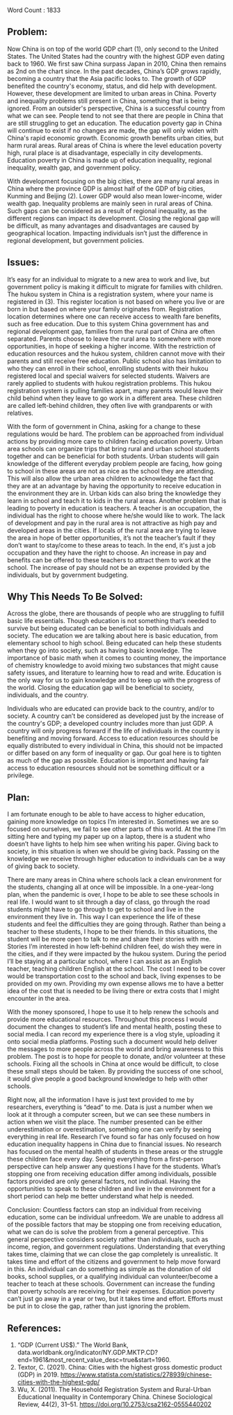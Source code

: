 Word Count : 1833
## Problem:
Now China is on top of the world GDP chart (1), only second to the United States. The United States had the country with the highest GDP even dating back to 1960. We first saw China surpass Japan in 2010, China then remains as 2nd on the chart since. In the past decades, China’s GDP grows rapidly, becoming a country that the Asia pacific looks to. The growth of GDP benefited the country's economy, status, and did help with development. However, these development are limited to urban areas in China. Poverty and inequality problems still present in China, something that is being ignored. From an outsider's perspective, China is a successful country from what we can see. People tend to not see that there are people in China that are still struggling to get an education. The education poverty gap in China will continue to exist if no changes are made, the gap will only widen with China's rapid economic growth. Economic growth benefits urban cities, but harm rural areas. Rural areas of China is where the level education poverty high, rural place is at disadvantage, especially in city developments. Education poverty in China is made up of education inequality, regional inequality, wealth gap, and government policy.

With development focusing on the big cities, there are many rural areas in China where the province GDP is almost half of the GDP of big cities, Kunming and Beijing (2). Lower GDP would also mean lower-income, wider wealth gap. Inequality problems are mainly seen in rural areas of China. Such gaps can be considered as a result of regional inequality, as the different regions can impact its development. Closing the regional gap will be difficult, as many advantages and disadvantages are caused by geographical location. Impacting individuals isn’t just the difference in regional development, but government policies. 

## Issues:
It’s easy for an individual to migrate to a new area to work and live, but government policy is making it difficult to migrate for families with children. The hukou system in China is a registration system, where your name is registered in (3). This register location is not based on where you live or are born in but based on where your family originates from. Registration location determines where one can receive access to wealth fare benefits, such as free education.  Due to this system China government has and regional development gap, families from the rural part of China are often separated. Parents choose to leave the rural area to somewhere with more opportunities, in hope of seeking a higher income. With the restriction of education resources and the hukou system, children cannot move with their parents and still receive free education. Public school also has limitation to who they can enroll in their school, enrolling students with their hukou registered local and special waivers for selected students. Waivers are rarely applied to students with hukou registration problems. This hukou registration system is pulling families apart, many parents would leave their child behind when they leave to go work in a different area. These children are called left-behind children, they often live with grandparents or with relatives. 

With the form of government in China, asking for a change to these regulations would be hard. The problem can be approached from individual actions by providing more care to children facing education poverty. Urban area schools can organize trips that bring rural and urban school students together and can be beneficial for both students. Urban students will gain knowledge of the different everyday problem people are facing, how going to school in these areas are not as nice as the school they are attending. This will also allow the urban area children to acknowledge the fact that they are at an advantage by having the opportunity to receive education in the environment they are in. Urban kids can also bring the knowledge they learn in school and teach it to kids in the rural areas. 
Another problem that is leading to poverty in education is teachers. A teacher is an occupation, the individual has the right to choose where he/she would like to work. The lack of development and pay in the rural area is not attractive as high pay and developed areas in the cities. If locals of the rural area are trying to leave the area in hope of better opportunities, it’s not the teacher’s fault if they don’t want to stay/come to these areas to teach. In the end, it's just a job occupation and they have the right to choose. An increase in pay and benefits can be offered to these teachers to attract them to work at the school. The increase of pay should not be an expense provided by the individuals, but by government budgeting. 

## Why This Needs To Be Solved:
Across the globe, there are thousands of people who are struggling to fulfill basic life essentials. Though education is not something that’s needed to survive but being educated can be beneficial to both individuals and society. The education we are talking about here is basic education, from elementary school to high school. Being educated can help these students when they go into society, such as having basic knowledge. The importance of basic math when it comes to counting money, the importance of chemistry knowledge to avoid mixing two substances that might cause safety issues, and literature to learning how to read and write. Education is the only way for us to gain knowledge and to keep up with the progress of the world. Closing the education gap will be beneficial to society, individuals, and the country.

Individuals who are educated can provide back to the country, and/or to society. A country can’t be considered as developed just by the increase of the country's GDP; a developed country includes more than just GDP. A country will only progress forward if the life of individuals in the country is benefiting and moving forward. 
Access to education resources should be equally distributed to every individual in China, this should not be impacted or differ based on any form of inequality or gap. Our goal here is to tighten as much of the gap as possible. Education is important and having fair access to education resources should not be something difficult or a privilege. 

## Plan:
I am fortunate enough to be able to have access to higher education, gaining more knowledge on topics I’m interested in. Sometimes we are so focused on ourselves, we fail to see other parts of this world. At the time I’m sitting here and typing my paper up on a laptop, there is a student who doesn’t have lights to help him see when writing his paper. Giving back to society, in this situation is when we should be giving back. Passing on the knowledge we receive through higher education to individuals can be a way of giving back to society.

There are many areas in China where schools lack a clean environment for the students, changing all at once will be impossible. In a one-year-long plan, when the pandemic is over, I hope to be able to see these schools in real life. I would want to sit through a day of class, go through the road students might have to go through to get to school and live in the environment they live in. This way I can experience the life of these students and feel the difficulties they are going through. Rather than being a teacher to these students, I hope to be their friends. In this situations, the student will be more open to talk to me and share their stories with me. Stories I’m interested in how left-behind children feel, do wish they were in the cities, and if they were impacted by the hukou system. 
During the period I’ll be staying at a particular school, where I can assist as an English teacher, teaching children English at the school. The cost I need to be cover would be transportation cost to the school and back, living expenses to be provided on my own. Providing my own expense allows me to have a better idea of the cost that is needed to be living there or extra costs that I might encounter in the area. 

With the money sponsored, I hope to use it to help renew the schools and provide more educational resources. Throughout this process I would document the changes to student’s life and mental health, posting these to social media. I can record my experience there is a vlog style, uploading it onto social media platforms. Posting such a document would help deliver the messages to more people across the world and bring awareness to this problem. The post is to hope for people to donate, and/or volunteer at these schools. Fixing all the schools in China at once would be difficult, to close these small steps should be taken. By providing the success of one school, it would give people a good background knowledge to help with other schools. 

Right now, all the information I have is just text provided to me by researchers, everything is “dead” to me. Data is just a number when we look at it through a computer screen, but we can see these numbers in action when we visit the place. The number presented can be either underestimation or overestimation, something one can verify by seeing everything in real life. Research I’ve found so far has only focused on how education inequality happens in China due to financial issues. No research has focused on the mental health of students in these areas or the struggle these children face every day. Seeing everything from a first-person perspective can help answer any questions I have for the students. What’s stopping one from receiving education differ among individuals, possible factors provided are only general factors, not individual. Having the opportunities to speak to these children and live in the environment for a short period can help me better understand what help is needed. 

Conclusion:
Countless factors can stop an individual from receiving education, some can be individual unfreedom. We are unable to address all of the possible factors that may be stopping one from receiving education, what we can do is solve the problem from a general perceptive. This general perspective considers society rather than individuals, such as income, region, and government regulations. Understanding that everything takes time, claiming that we can close the gap completely is unrealistic. It takes time and effort of the citizens and government to help move forward in this. An individual can do something as simple as the donation of old books, school supplies, or a qualifying individual can volunteer/become a teacher to teach at these schools. Government can increase the funding that poverty schools are receiving for their expenses. Education poverty can’t just go away in a year or two, but it takes time and effort. Efforts must be put in to close the gap, rather than just ignoring the problem.

## References:
1.	“GDP (Current US$).” The World Bank, data.worldbank.org/indicator/NY.GDP.MKTP.CD?end=1961&amp;most_recent_value_desc=true&amp;start=1960.
2.	Textor, C. (2021). China: Cities with the highest gross domestic product (GDP) in 2019. https://www.statista.com/statistics/278939/chinese-cities-with-the-highest-gdp/
3.	Wu, X. (2011). The Household Registration System and Rural-Urban Educational Inequality in Contemporary China. Chinese Sociological Review, 44(2), 31–51. https://doi.org/10.2753/csa2162-0555440202

